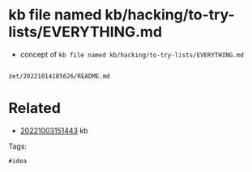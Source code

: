 # kb file named kb/hacking/to-try-lists/EVERYTHING.md

- concept of `kb file named kb/hacking/to-try-lists/EVERYTHING.md`

```
```

` zet/20221014185626/README.md `

# Related

- [20221003151443](/zet/20221003151443/README.md) kb

Tags:

    #idea
